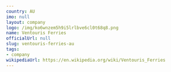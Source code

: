 ```yaml
---
country: AU
imo: null
layout: company
logo: /img/ko6wnzem5h9i5lrlbve6cl0t68q8.png
name: Ventouris Ferries
officialUrl: null
slug: ventouris-ferries-au
tags:
- company
wikipediaUrl: https://en.wikipedia.org/wiki/Ventouris_Ferries
---
```

